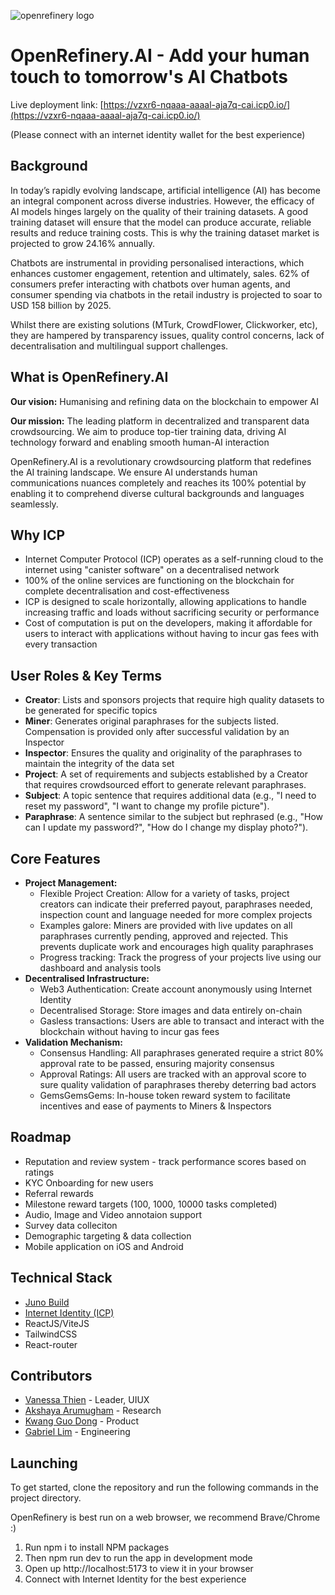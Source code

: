 ![openrefinery logo](https://vzxr6-nqaaa-aaaal-aja7q-cai.icp0.io/images/logoLong.png)

# OpenRefinery.AI - Add your human touch to tomorrow's AI Chatbots

Live deployment link: [https://vzxr6-nqaaa-aaaal-aja7q-cai.icp0.io/](https://vzxr6-nqaaa-aaaal-aja7q-cai.icp0.io/)

(Please connect with an internet identity wallet for the best experience)

## Background

In today’s rapidly evolving landscape, artificial intelligence (AI) has become an integral component across diverse industries. However, the efficacy of AI models hinges largely on the quality of their training datasets. A good training dataset will ensure that the model can produce accurate, reliable results and reduce training costs. This is why the training dataset market is projected to grow 24.16% annually.

Chatbots are instrumental in providing personalised interactions, which enhances customer engagement, retention and ultimately, sales. 62% of consumers prefer interacting with chatbots over human agents, and consumer spending via chatbots in the retail industry is projected to soar to USD 158 billion by 2025.

Whilst there are existing solutions (MTurk, CrowdFlower, Clickworker, etc), they are hampered by transparency issues, quality control concerns, lack of decentralisation and multilingual support challenges.

## What is OpenRefinery.AI

**Our vision:** Humanising and refining data on the blockchain to empower AI

**Our mission:** The leading platform in decentralized and transparent data crowdsourcing. We aim to produce top-tier training data, driving AI technology forward and enabling smooth human-AI interaction

OpenRefinery.AI is a revolutionary crowdsourcing platform that redefines the AI training landscape. We ensure AI understands human communications nuances completely and reaches its 100% potential by enabling it to comprehend diverse cultural backgrounds and languages seamlessly.

## Why ICP

- Internet Computer Protocol (ICP) operates as a self-running cloud to the internet using "canister software" on a decentralised network
- 100% of the online services are functioning on the blockchain for complete decentralisation and cost-effectiveness
- ICP is designed to scale horizontally, allowing applications to handle increasing traffic and loads without sacrificing security or performance
- Cost of computation is put on the developers, making it affordable for users to interact with applications without having to incur gas fees with every transaction

## User Roles & Key Terms

- **Creator**: Lists and sponsors projects that require high quality datasets to be generated for specific topics
- **Miner**: Generates original paraphrases for the subjects listed. Compensation is provided only after successful validation by an Inspector
- **Inspector**: Ensures the quality and originality of the paraphrases to maintain the integrity of the data set
- **Project**: A set of requirements and subjects established by a Creator that requires crowdsourced effort to generate relevant paraphrases.
- **Subject**: A topic sentence that requires additional data (e.g., "I need to reset my password", "I want to change my profile picture").
- **Paraphrase**: A sentence similar to the subject but rephrased (e.g., "How can I update my password?", "How do I change my display photo?").

## Core Features

- **Project Management:**
  - Flexible Project Creation: Allow for a variety of tasks, project creators can indicate their preferred payout, paraphrases needed, inspection count and language needed for more complex projects
  - Examples galore: Miners are provided with live updates on all paraphrases currently pending, approved and rejected. This prevents duplicate work and encourages high quality paraphrases
  - Progress tracking: Track the progress of your projects live using our dashboard and analysis tools
- **Decentralised Infrastructure:**
  - Web3 Authentication: Create account anonymously using Internet Identity
  - Decentralised Storage: Store images and data entirely on-chain
  - Gasless transactions: Users are able to transact and interact with the blockchain without having to incur gas fees
- **Validation Mechanism:**
  - Consensus Handling: All paraphrases generated require a strict 80% approval rate to be passed, ensuring majority consensus
  - Approval Ratings: All users are tracked with an approval score to sure quality validation of paraphrases thereby deterring bad actors
  - GemsGemsGems: In-house token reward system to facilitate incentives and ease of payments to Miners & Inspectors

## Roadmap

- Reputation and review system - track performance scores based on ratings
- KYC Onboarding for new users
- Referral rewards
- Milestone reward targets (100, 1000, 10000 tasks completed)
- Audio, Image and Video annotaion support
- Survey data colleciton
- Demographic targeting & data collection
- Mobile application on iOS and Android

## Technical Stack

- [Juno Build](https://juno.build/)
- [Internet Identity (ICP)](https://internetcomputer.org/docs/current/references/ii-spec/)
- ReactJS/ViteJS
- TailwindCSS
- React-router

## Contributors

- [Vanessa Thien](https://www.linkedin.com/in/vanessathien/) - Leader, UIUX
- [Akshaya Arumugham](https://www.linkedin.com/in/akshaya-arumugham/) - Research
- [Kwang Guo Dong](https://www.linkedin.com/in/guo-dong-kwang/) - Product
- [Gabriel Lim](https://www.linkedin.com/in/limjjgabriel/) - Engineering

## Launching

To get started, clone the repository and run the following commands in the project directory.

OpenRefinery is best run on a web browser, we recommend Brave/Chrome :)

1. Run npm i to install NPM packages
2. Then npm run dev to run the app in development mode
3. Open up http://localhost:5173 to view it in your browser
4. Connect with Internet Identity for the best experience
